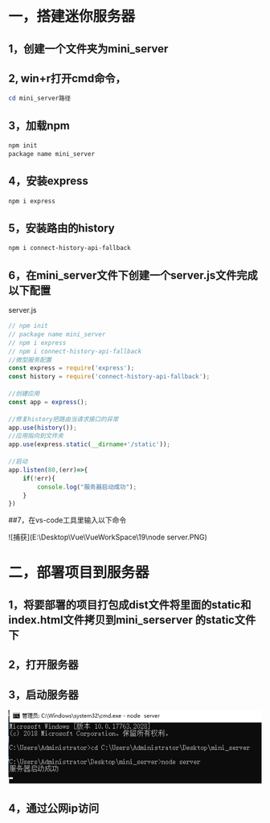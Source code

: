 # 一，搭建迷你服务器

## 1，创建一个文件夹为mini_server

## 2,  win+r打开cmd命令，

```powershell
cd mini_server路径
```

## 3，加载npm

```powershell
npm init
package name mini_server
```

## 4，安装express

```powershell
npm i express
```

## 5，安装路由的history

```powershell
npm i connect-history-api-fallback
```

## 6，在mini_server文件下创建一个server.js文件完成以下配置

server.js

```js
// npm init
// package name mini_server
// npm i express
// npm i connect-history-api-fallback
//微型服务配置
const express = require('express');
const history = require('connect-history-api-fallback');

//创建应用
const app = express();

//修复history把路由当请求接口的异常
app.use(history());
//应用指向到文件夹
app.use(express.static(__dirname+'/static'));

//启动
app.listen(80,(err)=>{
    if(!err){
        console.log("服务器启动成功");
    }
})
```

##7，在vs-code工具里输入以下命令

![捕获](E:\Desktop\Vue\VueWorkSpace\19\node server.PNG)

# 二，部署项目到服务器

## 1，将要部署的项目打包成dist文件将里面的static和index.html文件拷贝到mini_serserver 的static文件下

## 2，打开服务器

## 3，启动服务器
![node server](images/node%20server.PNG)

## 4，通过公网ip访问